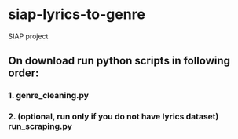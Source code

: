 # siap-lyrics-to-genre
SIAP project

## On download run python scripts in following order:
### 1. genre_cleaning.py
### 2. (optional, run only if you do not have lyrics dataset) run_scraping.py
